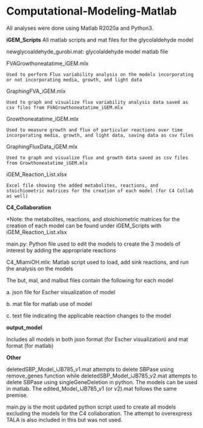 # Computational-Modeling-Matlab
All analyses were done using Matlab R2020a and Python3.

**iGEM_Scripts**
All matlab scripts and mat files for the glycolaldehyde model

newglycoaldehyde_gurobi.mat: glycolaldehyde model matlab file

FVAGrowthoneatatime_iGEM.mlx

    Used to perform Flux variability analysis on the models incorporating or not incorporating media, growth, and light data
    
GraphingFVA_iGEM.mlx

    Used to graph and visualize flux variability analysis data saved as csv files from FVAGrowthoneatatime_iGEM.mlx
    
Growthoneatatime_iGEM.mlx

    Used to measure growth and flux of particular reactions over time incorporating media, growth, and light data, saving data as csv files
    
GraphingFluxData_iGEM.mlx

    Used to graph and visualize flux and growth data saved as csv files from Growthoneatatime_iGEM.mlx
    
iGEM_Reaction_List.xlsx

    Excel file showing the added metabolites, reactions, and stoichiometric matrices for the creation of each model (for C4 Collab as well)

**C4_Collaboration**

*Note: the metabolites, reactions, and stoichiometric matrices for the creation of each model can be found under iGEM_Scripts with iGEM_Reaction_List.xlsx

main.py: Python file used to edit the models to create the 3 models of interest by adding the appropriate reactions

C4_MiamiOH.mlx: Matlab script used to load, add sink reactions, and run the analysis on the models

The but, mal, and malbut files contain the following for each model

a. json file for Escher visualization of model

b. mat file for matlab use of model

c. text file indicating the applicable reaction changes to the model

**output_model**

Includes all models in both json format (for Escher visualization) and mat format (for matlab)

**Other**

deletedSBP_Model_iJB785_v1.mat attempts to delete SBPase using remove_genes function while deletedSBP_Model_iJB785_v2.mat attempts to delete SBPase using singleGeneDeletion in python. The models can be used in matlab. The edited_Model_iJB785_v1 (or v2).mat follows the same premise.

main.py is the most updated python script used to create all models excluding the models for the C4 collaboration. The attempt to overexpress TALA is also included in this but was not used.

